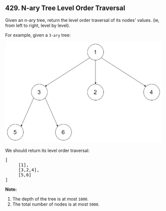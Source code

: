 ## 429. N-ary Tree Level Order Traversal

Given an n-ary tree, return the level order traversal of its nodes' values. (ie, from left to right, level by level).

For example, given a `3-ary` tree:

![image](../../assets/429.png)

We should return its level order traversal:
<pre>
[
     [1],
     [3,2,4],
     [5,6]
]
</pre>

**Note:**

1. The depth of the tree is at most `1000`.
2. The total number of nodes is at most `5000`.
